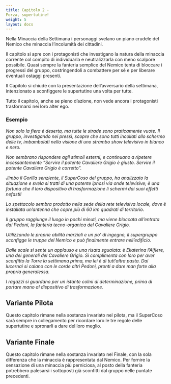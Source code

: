 ```yaml
---
title: Capitolo 2 - 
Forza, supertutine!
weight: 5
layout: docs
---
```


Nella Minaccia della Settimana i personaggi svelano un piano crudele del Nemico che minaccia l’incolumità dei cittadini.

Il capitolo si apre con i protagonisti che investigano la natura della minaccia corrente col compito di individuarla e neutralizzarla con meno scalpore possibile.
Quasi sempre la fanteria semplice del Nemico tenta di bloccare i progressi del gruppo, costringendoli a combattere per sé e per liberare eventuali ostaggi presenti.

Il Capitolo si chiude con la presentazione dell’avversario della settimana, intenzionato a sconfiggere le supertutine una volta per tutte.

Tutto il capitolo, anche se pieno d’azione, non vede ancora i protagonisti trasformarsi nei loro alter ego.

### Esempio

<i>Non solo la fiera è deserta, ma tutte le strade sono praticamente vuote. Il gruppo, investigando nei pressi, scopre che sono tutti incollati allo schermo delle tv, imbambolati nella visione di uno strambo show televisivo in bianco e nero.</i>

<i>Non sembrano rispondere agli stimoli esterni, e continuano a ripetere incessantemente “Servire il potente Cavaliere Grigio è giusto. Servire il potente Cavaliere Grigio è corretto”. 
</i>

<i>Jimbo il Gorilla senziente, il SuperCoso del gruppo, ha analizzato la situazione e svela si tratti di una potente ipnosi via onde televisive; è una fortuna che il loro dispositivo di trasformazione li schermi dai suoi effetti nefasti! </i>

<i>Lo spettacolo sembra prodotto nella sede della rete televisiva locale, dove è installata un’antenna che copre più di 60 km quadrati di territorio.</i>

<i>Il gruppo raggiunge il luogo in pochi minuti, ma viene bloccata all’entrata dai Pedoni, la fanteria tecno-organica del Cavaliere Grigio.</i>

<i>Utilizzando le proprie abilità marziali e un po’ di ingegno, il supergruppo sconfigge le truppe del Nemico e può finalmente entrare nell’edificio.</i>

<i>Dalle scale si sente un applauso e una risata sguaiata: è Ekaterina l’Alfiere, una dei generali del Cavaliere Grigio.  Si complimenta con loro per aver sconfitto la Torre la settimana prima, ma lei è di tutt’altra pasta. Dai lucernai si calano con le corde altri Pedoni, pronti a dare man forte alla propria generalessa.</i>

<i>I ragazzi si guardano per un istante colmi di determinazione, prima di portare mano al dispositivo di trasformazione.</i>


## Variante Pilota

Questo capitolo rimane nella sostanza invariato nel pilota, ma il SuperCoso sarà sempre in collegamento per ricordare loro le tre regole delle supertutine e spronarli a dare del loro meglio.

 
## Variante Finale

Questo capitolo rimane nella sostanza invariato nel Finale, con la sola differenza che la minaccia è rappresentata dal Nemico. Per fornire la sensazione di una minaccia più perniciosa, al posto della fanteria potrebbero palesarsi i sottoposti già sconfitti dal gruppo nelle puntate precedenti.